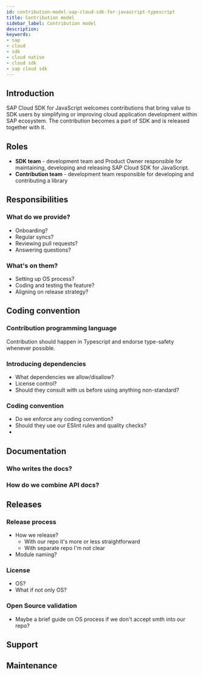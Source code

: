 ```yaml
---
id: contribution-model-sap-cloud-sdk-for-javascript-typescript
title: Contribution model
sidebar_label: Contribution model
description:
keywords:
- sap
- cloud
- sdk
- cloud native
- cloud sdk
- sap cloud sdk
---
```


## Introduction
SAP Cloud SDK for JavaScript welcomes contributions that bring value to SDK users by simplifying or improving cloud application development within SAP ecosystem. The contribution becomes a part of SDK and is released together with it.

## Roles

- **SDK team** - development team and Product Owner responsible for maintaining, developing and releasing SAP Cloud SDK for JavaScript.
- **Contribution team** - development team responsible for developing and contributing a library

## Responsibilities

### What do we provide?
  - Onboarding?
  - Regular syncs?
  - Reviewing pull requests?
  - Answering questions?

### What's on them?
  - Setting up OS process?
  - Coding and testing the feature?
  - Aligning on release strategy?

## Coding convention

### Contribution programming language
Contribution should happen in Typescript and endorse type-safety whenever possible.

### Introducing dependencies
  - What dependencies we allow/disallow?
  - License control?
  - Should they consult with us before using anything non-standard?

### Coding convention

  - Do we enforce any coding convention?
  - Should they use our ESlint rules and quality checks?
  -

## Documentation

### Who writes the docs?

### How do we combine API docs?

## Releases

### Release process
  - How we release?
    - With our repo it's more or less straightforward
    - With separate repo I'm not clear
  - Module naming?


### License
  - OS?
  - What if not only OS?

### Open Source validation
  - Maybe a brief guide on OS process if we don't accept smth into our repo?

## Support


## Maintenance
